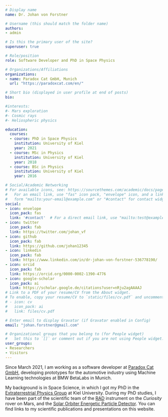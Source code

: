 ```yaml
---
# Display name
name: Dr. Johan von Forstner

# Username (this should match the folder name)
authors:
- admin

# Is this the primary user of the site?
superuser: true

# Role/position
role: Software Developer and PhD in Space Physics

# Organizations/Affiliations
organizations:
- name: Paradox Cat GmbH, Munich
  url: "https://paradoxcat.com/en/"

# Short bio (displayed in user profile at end of posts)
bio: 

#interests:
#- Mars exploration
#- Cosmic rays
#- Heliospheric physics

education:
  courses:
  - course: PhD in Space Physics
    institution: University of Kiel
    year: 2021
  - course: MSc in Physics
    institution: University of Kiel
    year: 2018
  - course: BSc in Physics
    institution: University of Kiel
    year: 2016

# Social/Academic Networking
# For available icons, see: https://sourcethemes.com/academic/docs/page-builder/#icons
#   For an email link, use "fas" icon pack, "envelope" icon, and a link in the
#   form "mailto:your-email@example.com" or "#contact" for contact widget.
social:
- icon: envelope
  icon_pack: fas
  link: '#contact'  # For a direct email link, use "mailto:test@example.org".
- icon: twitter
  icon_pack: fab
  link: https://twitter.com/johan_vf
- icon: github
  icon_pack: fab
  link: https://github.com/johan12345
- icon: linkedin
  icon_pack: fab
  link: https://www.linkedin.com/in/dr-johan-von-forstner-536778190/
- icon: orcid
  icon_pack: fab
  link: https://orcid.org/0000-0002-1390-4776
- icon: google-scholar
  icon_pack: ai
  link: https://scholar.google.de/citations?user=nRju2agAAAAJ
# Link to a PDF of your resume/CV from the About widget.
# To enable, copy your resume/CV to `static/files/cv.pdf` and uncomment the lines below.
# - icon: cv
#   icon_pack: ai
#   link: files/cv.pdf

# Enter email to display Gravatar (if Gravatar enabled in Config)
email: "johan.forstner@gmail.com"

# Organizational groups that you belong to (for People widget)
#   Set this to `[]` or comment out if you are not using People widget.
user_groups:
- Researchers
- Visitors
---
```


Since March 2021, I am working as a software developer at [Paradox Cat GmbH](https://paradoxcat.com/en), developing prototypes for the automotive industry using Machine Learning technologies at BMW BetaLabs in Munich.

My background is in Space Science, in which I got my PhD in the [Extraterrestrial Physics Group](https://www.physik.uni-kiel.de/de/institute/ieap/et) at
Kiel University. During my PhD studies, I have been part of the scientific team of the
[RAD](https://www.physik.uni-kiel.de/de/institute/ieap/ag-wimmer/msl) instrument on the *Curiosity* rover on Mars,
and the [Solar Orbiter Energetic Particle Detector](https://www.physik.uni-kiel.de/de/institute/ieap/ag-wimmer/solo). You can find links to my scientific publications and presentations on this website.
